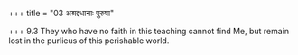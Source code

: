 +++
title = "03 अश्रद्दधानाः पुरुषा"

+++
9.3 They who have no faith in this teaching cannot find Me, but remain
lost in the purlieus of this perishable world.
